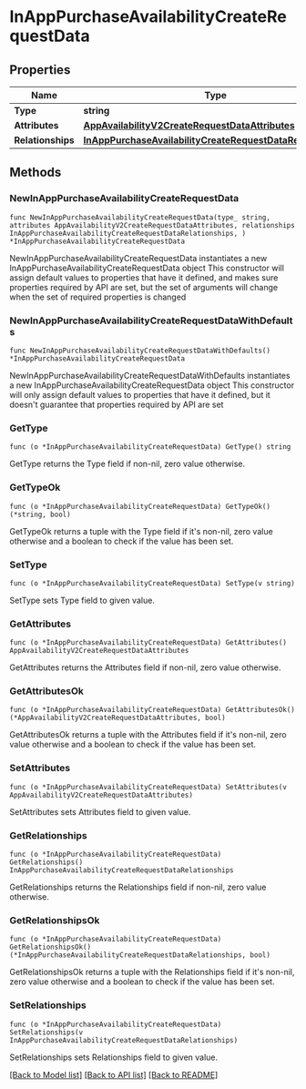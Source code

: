 # InAppPurchaseAvailabilityCreateRequestData

## Properties

Name | Type | Description | Notes
------------ | ------------- | ------------- | -------------
**Type** | **string** |  | 
**Attributes** | [**AppAvailabilityV2CreateRequestDataAttributes**](AppAvailabilityV2CreateRequestDataAttributes.md) |  | 
**Relationships** | [**InAppPurchaseAvailabilityCreateRequestDataRelationships**](InAppPurchaseAvailabilityCreateRequestDataRelationships.md) |  | 

## Methods

### NewInAppPurchaseAvailabilityCreateRequestData

`func NewInAppPurchaseAvailabilityCreateRequestData(type_ string, attributes AppAvailabilityV2CreateRequestDataAttributes, relationships InAppPurchaseAvailabilityCreateRequestDataRelationships, ) *InAppPurchaseAvailabilityCreateRequestData`

NewInAppPurchaseAvailabilityCreateRequestData instantiates a new InAppPurchaseAvailabilityCreateRequestData object
This constructor will assign default values to properties that have it defined,
and makes sure properties required by API are set, but the set of arguments
will change when the set of required properties is changed

### NewInAppPurchaseAvailabilityCreateRequestDataWithDefaults

`func NewInAppPurchaseAvailabilityCreateRequestDataWithDefaults() *InAppPurchaseAvailabilityCreateRequestData`

NewInAppPurchaseAvailabilityCreateRequestDataWithDefaults instantiates a new InAppPurchaseAvailabilityCreateRequestData object
This constructor will only assign default values to properties that have it defined,
but it doesn't guarantee that properties required by API are set

### GetType

`func (o *InAppPurchaseAvailabilityCreateRequestData) GetType() string`

GetType returns the Type field if non-nil, zero value otherwise.

### GetTypeOk

`func (o *InAppPurchaseAvailabilityCreateRequestData) GetTypeOk() (*string, bool)`

GetTypeOk returns a tuple with the Type field if it's non-nil, zero value otherwise
and a boolean to check if the value has been set.

### SetType

`func (o *InAppPurchaseAvailabilityCreateRequestData) SetType(v string)`

SetType sets Type field to given value.


### GetAttributes

`func (o *InAppPurchaseAvailabilityCreateRequestData) GetAttributes() AppAvailabilityV2CreateRequestDataAttributes`

GetAttributes returns the Attributes field if non-nil, zero value otherwise.

### GetAttributesOk

`func (o *InAppPurchaseAvailabilityCreateRequestData) GetAttributesOk() (*AppAvailabilityV2CreateRequestDataAttributes, bool)`

GetAttributesOk returns a tuple with the Attributes field if it's non-nil, zero value otherwise
and a boolean to check if the value has been set.

### SetAttributes

`func (o *InAppPurchaseAvailabilityCreateRequestData) SetAttributes(v AppAvailabilityV2CreateRequestDataAttributes)`

SetAttributes sets Attributes field to given value.


### GetRelationships

`func (o *InAppPurchaseAvailabilityCreateRequestData) GetRelationships() InAppPurchaseAvailabilityCreateRequestDataRelationships`

GetRelationships returns the Relationships field if non-nil, zero value otherwise.

### GetRelationshipsOk

`func (o *InAppPurchaseAvailabilityCreateRequestData) GetRelationshipsOk() (*InAppPurchaseAvailabilityCreateRequestDataRelationships, bool)`

GetRelationshipsOk returns a tuple with the Relationships field if it's non-nil, zero value otherwise
and a boolean to check if the value has been set.

### SetRelationships

`func (o *InAppPurchaseAvailabilityCreateRequestData) SetRelationships(v InAppPurchaseAvailabilityCreateRequestDataRelationships)`

SetRelationships sets Relationships field to given value.



[[Back to Model list]](../README.md#documentation-for-models) [[Back to API list]](../README.md#documentation-for-api-endpoints) [[Back to README]](../README.md)


